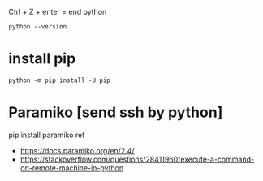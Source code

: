 Ctrl + Z + enter = end python

`python --version`
# install pip
`python -m pip install -U pip`



# Paramiko [send ssh by python]
pip install paramiko
ref 
- https://docs.paramiko.org/en/2.4/
- https://stackoverflow.com/questions/28411960/execute-a-command-on-remote-machine-in-python
